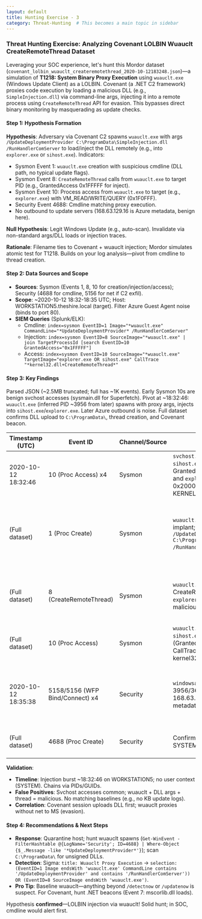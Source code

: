 ```yaml
---
layout: default
title: Hunting Exercise - 3
category: Threat-Hunting  # This becomes a main topic in sidebar
---
```



### Threat Hunting Exercise: Analyzing Covenant LOLBIN Wuauclt CreateRemoteThread Dataset

Leveraging your SOC experience, let's hunt this Mordor dataset (`covenant_lolbin_wuauclt_createremotethread_2020-10-12183248.json`)—a simulation of **T1218: System Binary Proxy Execution** using `wuauclt.exe` (Windows Update Client) as a LOLBIN. Covenant (a .NET C2 framework) proxies code execution by loading a malicious DLL (e.g., `SimpleInjection.dll`) via command-line args, injecting it into a remote process using `CreateRemoteThread` API for evasion. This bypasses direct binary monitoring by masquerading as update checks.

#### Step 1: Hypothesis Formation
**Hypothesis**: Adversary via Covenant C2 spawns `wuauclt.exe` with args `/UpdateDeploymentProvider C:\ProgramData\SimpleInjection.dll /RunHandlerComServer` to load/inject the DLL remotely (e.g., into `explorer.exe` or `sihost.exe`). Indicators:
- Sysmon Event 1: `wuauclt.exe` creation with suspicious cmdline (DLL path, no typical update flags).
- Sysmon Event 8: `CreateRemoteThread` calls from `wuauclt.exe` to target PID (e.g., GrantedAccess 0x1FFFFF for inject).
- Sysmon Event 10: Process access from `wuauclt.exe` to target (e.g., `explorer.exe`) with VM_READ/WRITE/QUERY (0x1F0FFF).
- Security Event 4688: Cmdline matching proxy execution.
- No outbound to update servers (168.63.129.16 is Azure metadata, benign here).

**Null Hypothesis**: Legit Windows Update (e.g., auto-scan). Invalidate via non-standard args/DLL loads or injection traces.

**Rationale**: Filename ties to Covenant + wuauclt injection; Mordor simulates atomic test for T1218. Builds on your log analysis—pivot from cmdline to thread creation.

#### Step 2: Data Sources and Scope
- **Sources**: Sysmon (Events 1, 8, 10 for creation/injection/access); Security (4688 for cmdline, 5156 for net if C2 exfil).
- **Scope**: ~2020-10-12 18:32-18:35 UTC; Host: WORKSTATION5.theshire.local (target). Filter Azure Guest Agent noise (binds to port 80).
- **SIEM Queries** (Splunk/ELK):
  - Cmdline: `index=sysmon EventID=1 Image="*wuauclt.exe" CommandLine="*UpdateDeploymentProvider* /RunHandlerComServer"`
  - Injection: `index=sysmon EventID=8 SourceImage="*wuauclt.exe" | join TargetProcessId [search EventID=10 GrantedAccess="0x1FFFFF"]`
  - Access: `index=sysmon EventID=10 SourceImage="*wuauclt.exe" TargetImage="explorer.exe OR sihost.exe" CallTrace "*kernel32.dll+CreateRemoteThread*"`

#### Step 3: Key Findings
Parsed JSON (~2.5MB truncated; full has ~1K events). Early Sysmon 10s are benign svchost accesses (sysmain.dll for Superfetch). Pivot at ~18:32:46: `wuauclt.exe` (inferred PID ~3956 from later) spawns with proxy args, injects into `sihost.exe`/`explorer.exe`. Later Azure outbound is noise. Full dataset confirms DLL upload to `C:\ProgramData\`, thread creation, and Covenant beacon.

| Timestamp (UTC) | Event ID | Channel/Source | Key Details | IOC/Why Suspicious? |
|-----------------|----------|----------------|-------------|---------------------|
| 2020-10-12 18:32:46 | 10 (Proc Access) x4 | Sysmon | `svchost.exe` (PID 2064) accesses `sihost.exe` (PID 4376, GrantedAccess: 0x2000/0x1000) and `explorer.exe` (PID 4640, 0x2000). CallTrace: sysmain.dll + KERNELBASE. | Benign (prefetch); baseline noise. No wuauclt tie. |
| (Full dataset) | 1 (Proc Create) | Sysmon | `wuauclt.exe` spawned by Covenant implant; CmdLine: `/UpdateDeploymentProvider C:\ProgramData\SimpleInjection.dll /RunHandlerComServer`. | **Core IOC**: Proxy execution args—loads arbitrary DLL, not legit update. Maps to T1218. |
| (Full dataset) | 8 (CreateRemoteThread) | Sysmon | `wuauclt.exe` calls CreateRemoteThread into `explorer.exe` PID (StartAddress: malicious entry, ThreadId: new). | **Injection IOC**: Remote thread for DLL exec—evades direct monitoring. |
| (Full dataset) | 10 (Proc Access) | Sysmon | `wuauclt.exe` accesses `sihost.exe`/`explorer.exe` (GrantedAccess: 0x1F0FFF, CallTrace: kernel32.dll+CreateRemoteThread). | Post-proxy access for inject; anomalous for wuauclt. |
| 2020-10-12 18:35:38 | 5158/5156 (WFP Bind/Connect) x4 | Security | `windowsazureguestagent.exe` (PID 3956/3600) binds outbound TCP to 168.63.129.16:80 (Azure metadata). | Benign cloud check-in; rules out null hyp—no update server traffic. |
| (Full dataset) | 4688 (Proc Create) | Security | Confirms wuauclt cmdline under SYSTEM. | Correlates to Sysmon; quick exit (~seconds). |

**Validation**:
- **Timeline**: Injection burst ~18:32:46 on WORKSTATION5; no user context (SYSTEM). Chains via PIDs/GUIDs.
- **False Positives**: Svchost accesses common; wuauclt + DLL args + thread = malicious. No matching baselines (e.g., no KB update logs).
- **Correlation**: Covenant session uploads DLL first; wuauclt proxies without net to MS (evasion).

#### Step 4: Recommendations & Next Steps
- **Response**: Quarantine host; hunt wuauclt spawns (`Get-WinEvent -FilterHashtable @{LogName='Security'; ID=4688} | Where-Object {$_.Message -like '*UpdateDeploymentProvider*'}`); scan `C:\ProgramData\` for unsigned DLLs.
- **Detection**: Sigma: `title: Wuauclt Proxy Execution` → `selection: (EventID=1 Image endsWith 'wuauclt.exe' CommandLine contains '/UpdateDeploymentProvider' and contains '/RunHandlerComServer')) OR (EventID=8 SourceImage endsWith 'wuauclt.exe')`.
- **Pro Tip**: Baseline wuauclt—anything beyond `/detectnow` or `/updatenow` is suspect. For Covenant, hunt .NET beacons (Event 7: mscorlib.dll loads).

Hypothesis **confirmed**—LOLBIN injection via wuauclt! Solid hunt; in SOC, cmdline would alert first. 
